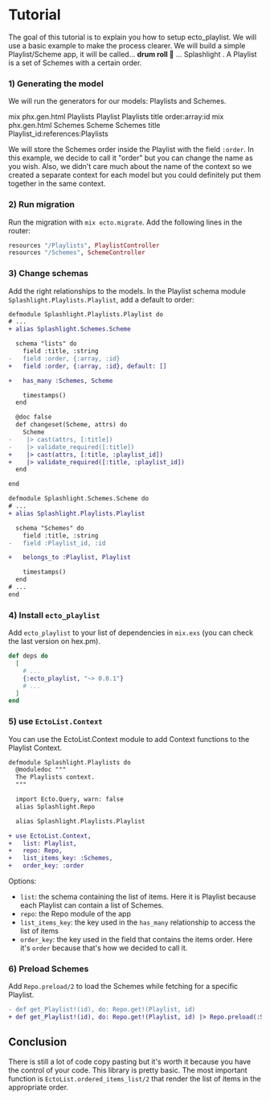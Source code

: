 # Tutorial

The goal of this tutorial is to explain you how to setup ecto_playlist.
We will use a basic example to make the process clearer. We will build a simple Playlist/Scheme app, it will be called... **drum roll 🥁** ... Splashlight .
A Playlist is a set of Schemes with a certain order.

### 1) Generating the model

We will run the generators for our models: Playlists and Schemes.

mix phx.gen.html Playlists Playlist Playlists title order:array:id
mix phx.gen.html Schemes Scheme Schemes title Playlist_id:references:Playlists

We will store the Schemes order inside the Playlist with the field `:order`. In this example, we decide to call it "order" but you can change the name as you wish.
Also, we didn't care much about the name of the context so we created a separate context for each model but you could definitely put them together in the same context.

### 2) Run migration

Run the migration with `mix ecto.migrate`.
Add the following lines in the router:

```elixir
resources "/Playlists", PlaylistController
resources "/Schemes", SchemeController
```

### 3) Change schemas

Add the right relationships to the models. In the Playlist schema module `Splashlight.Playlists.Playlist`, add a default to order:

```diff
defmodule Splashlight.Playlists.Playlist do
# ...
+ alias Splashlight.Schemes.Scheme

  schema "lists" do
    field :title, :string
-   field :order, {:array, :id}
+   field :order, {:array, :id}, default: []

+   has_many :Schemes, Scheme

    timestamps()
  end

  @doc false
  def changeset(Scheme, attrs) do
    Scheme
-    |> cast(attrs, [:title])
-    |> validate_required([:title])
+    |> cast(attrs, [:title, :playlist_id])
+    |> validate_required([:title, :playlist_id])
  end

end
```

```diff
defmodule Splashlight.Schemes.Scheme do
# ...
+ alias Splashlight.Playlists.Playlist

  schema "Schemes" do
    field :title, :string
-   field :Playlist_id, :id

+   belongs_to :Playlist, Playlist

    timestamps()
  end
# ...
end
```

### 4) Install `ecto_playlist`

Add `ecto_playlist` to your list of dependencies in `mix.exs` (you can check the last version on hex.pm).

```elixir
def deps do
  [
    # ...
    {:ecto_playlist, "~> 0.0.1"}
    # ...
  ]
end
```

### 5) use `EctoList.Context`

You can use the EctoList.Context module to add Context functions to the Playlist Context.

```diff
defmodule Splashlight.Playlists do
  @moduledoc """
  The Playlists context.
  """

  import Ecto.Query, warn: false
  alias Splashlight.Repo

  alias Splashlight.Playlists.Playlist

+ use EctoList.Context,
+   list: Playlist,
+   repo: Repo,
+   list_items_key: :Schemes,
+   order_key: :order
```

Options:

- `list`: the schema containing the list of items. Here it is Playlist because each Playlist can contain a list of Schemes.
- `repo`: the Repo module of the app
- `list_items_key`: the key used in the `has_many` relationship to access the list of items
- `order_key`: the key used in the field that contains the items order. Here it's `order` because that's how we decided to call it.

### 6) Preload Schemes

Add `Repo.preload/2` to load the Schemes while fetching for a specific Playlist.

```diff
- def get_Playlist!(id), do: Repo.get!(Playlist, id)
+ def get_Playlist!(id), do: Repo.get!(Playlist, id) |> Repo.preload(:Schemes)
```

## Conclusion

There is still a lot of code copy pasting but it's worth it because you have the control of your code.
This library is pretty basic. The most important function is `EctoList.ordered_items_list/2` that render the list of items in the appropriate order.
